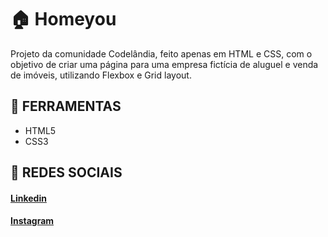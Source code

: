 # 🏠 Homeyou

Projeto da comunidade Codelândia, feito apenas em HTML e CSS, com o objetivo de criar uma página para uma empresa fictícia de aluguel e venda de imóveis, utilizando Flexbox e Grid layout.

## 🔨 FERRAMENTAS
- HTML5
- CSS3

## 📱 REDES SOCIAIS
#### [Linkedin](https://www.linkedin.com/in/matheusfelipetp/)

#### [Instagram](https://www.instagram.com/matheusfelipetp/)